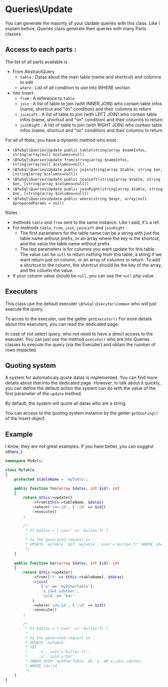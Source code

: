 # Queries\Update

You can generate the majority of your Update queries with this class.
Like I explain before, Queries class generate their queries with many Parts classes.

## Access to each parts :

The list of all parts available is : 
* From AbstractQuery
  * `table` : Datas about the main table (name and shortcut) and columns to edit
  * `where` : List of all condition to use into WHERE section
* Into Insert
  * `from` : A reference to `table`
  * `join` : A list of table to join (with INNER JOIN) who contain table infos (name, shortcut and "on" condition) and their columns to return
  * `joinLeft` : A list of table to join (with LEFT JOIN) who contain table infos (name, shortcut and "on" condition) and their columns to return
  * `joinRight` : A list of table to join (with RIGHT JOIN) who contain table infos (name, shortcut and "on" condition) and their columns to return

For all of thats, you have a dynamic method who exist :
* `\BfwSql\Queries\Update public table(string|array $nameInfos, string|array|null $columns=null)`
* `\BfwSql\Queries\Update from(string|array $nameInfos, string|array|null $columns=null)`
* `\BfwSql\Queries\Update public join(string|array $table, string $on, [string|array $columns=null])`
* `\BfwSql\Queries\Update public joinLeft(string|array $table, string $on, [string|array $columns=null])`
* `\BfwSql\Queries\Update public joinRight(string|array $table, string $on, [string|array $columns=null])`
* `\BfwSql\Queries\Update public where(string $expr, array|null $preparedParams = null)`

Notes :
* methods `table` and `from` sent to the same instance. Like I said, it's a ref.
* For methods `table`, `from`, `join`, `joinLeft` and `joinRight` :
  * The first parameters for the table name can be a string with just the table name without prefix,
or an array where the key is the shortcut, and the value the table name without prefix.
  * The last parameters is for columns you want update for this table.
The value can be `null` to return nothing from this table, a string if we want return just on column, or an array of columns to return.
To add a shortcut to the column, the shortcut should be the key of the array, and the column the value.
* If your column value should be `null`, you can use the `null` php value.

## Executers

This class use the default executer `\BfwSql\Executer\Common` who will just execute the query.

To acces to the executer, use the getter `getExecuter()`
For more details about this executers, you can read the dedicated page.

In case of not select query, who not need to have a direct access to the executer.
You can just use the method `execute()` who are into Queries classes to execute the query (via the Executer) and obtain the number of rows impacted.

## Quoting system

A system for automaticaly quote datas is implemented. You can find more details about that into the dedicated page.
However, to talk about it quickly, you can define the default action the system can do
with the value of the first parameter of the `update` method.

By default, the system will quote all datas who are a string.

You can access to the quoting system instance by the getter `getQuoting()` of the Insert object.

## Example

I know, they are not great examples. If you have better, you can suggest others ;)

```php
namespace Models;

class MyTable
{
    protected $tableName = 'myTable';

    public function foo(array $datas, int $id): int
    {
        return $this->update()
            ->from($this->tableName, $datas)
            ->where('id=:id', [':id' => $id])
            ->execute()
        ;
        
        /*
         * If $datas = ['user' => 'bulton-fr']
         *
         * So the generated request is :
         * UPDATE `myTable` SET `myTable`.`user`='bulton-fr' WHERE id=:id
         */
    }
    
    public function bar(array $datas, int $id): int
    {
        return $this->update()
            ->from(['t' => $this->tableName], $datas)
            ->join(
                ['o' => 'myOtherTable'],
                'o.id=t.idother',
                'colA' => 'bar'
            )
            ->where('id=:id', [':id' => $id])
            ->execute()
        ;
        
        /*
         * If $datas = ['user' => 'bulton-fr']
         *
         * So the generated request is :
         * UPDATE `myTable`
         * SET
         *     `t`.`user`='bulton-fr',
         *     `o`.`colA`='bar'
         * INNER JOIN `myOtherTable` AS `o` ON o.id=t.idother
         * WHERE id=:id
         */
    }
}
```
